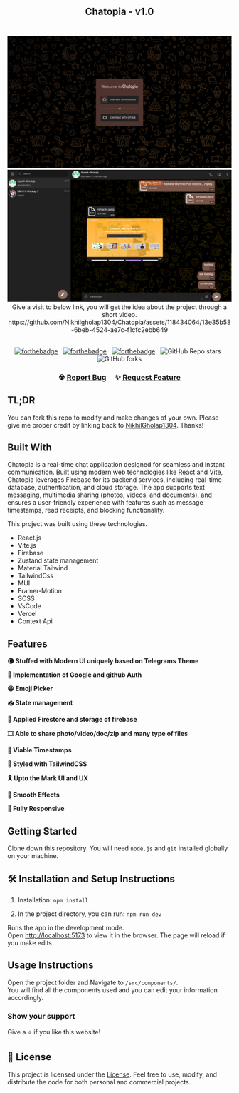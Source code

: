 <h2 align="center">
  Chatopia - v1.0<br/><br/>
</h2>

<div align="center">
  <img alt="Demo" src="./readme_files/Chatopia 1.png"/>
  <img alt="Demo" src="./readme_files/Chatopia 2.png"/>
  Give a visit to below link, you will get the idea about the project through a short video.
  https://github.com/Nikhilgholap1304/Chatopia/assets/118434064/13e35b58-6beb-4524-ae7c-f1cfc2ebb649


</div>

<br/>

<center>

[![forthebadge](https://forthebadge.com/images/badges/built-with-love.svg)](https://forthebadge.com) &nbsp;
[![forthebadge](https://forthebadge.com/images/badges/made-with-javascript.svg)](https://forthebadge.com) &nbsp;
[![forthebadge](https://forthebadge.com/images/badges/open-source.svg)](https://forthebadge.com) &nbsp;
![GitHub Repo stars](https://img.shields.io/github/stars/Nikhilgholap1304/Chatopia?color=red&logo=github&style=for-the-badge) &nbsp;
![GitHub forks](https://img.shields.io/github/forks/Nikhilgholap1304/Chatopia?color=red&logo=github&style=for-the-badge)

</center>

<h3 align="center">
    ☢
    <a href="https://github.com/Nikhilgholap1304/Chatopia/issues">Report Bug</a> &nbsp; &nbsp;
    ✨
    <a href="https://github.com/Nikhilgholap1304/Chatopia/issues">Request Feature</a>
</h3>

## TL;DR

You can fork this repo to modify and make changes of your own. Please give me proper credit by linking back to [NikhilGholap1304](https://github.com/Nikhilgholap1304/Chatopia). Thanks!

## Built With

Chatopia is a real-time chat application designed for seamless and instant communication. Built using modern web technologies like React and Vite, Chatopia leverages Firebase for its backend services, including real-time database, authentication, and cloud storage. The app supports text messaging, multimedia sharing (photos, videos, and documents), and ensures a user-friendly experience with features such as message timestamps, read receipts, and blocking functionality.

This project was built using these technologies.

- React.js
- Vite.js
- Firebase
- Zustand state management
- Material Tailwind
- TailwindCss
- MUI
- Framer-Motion
- SCSS
- VsCode
- Vercel
- Context Api

## Features

**🌘 Stuffed with Modern UI uniquely based on Telegrams Theme**

**🎫 Implementation of Google and github Auth**

**😀 Emoji Picker**

**📥 State management**

**🧾 Applied Firestore and storage of firebase**

**🎞 Able to share photo/video/doc/zip and many type of files**

**📌 Viable Timestamps**

**🎨 Styled with TailwindCSS**

**🎗 Upto the Mark UI and UX**

**🥽 Smooth Effects**

**📱 Fully Responsive**

## Getting Started

Clone down this repository. You will need `node.js` and `git` installed globally on your machine.

## 🛠 Installation and Setup Instructions

1. Installation: `npm install`

2. In the project directory, you can run: `npm run dev`

Runs the app in the development mode.\
Open [http://localhost:5173](http://localhost:5173) to view it in the browser.
The page will reload if you make edits.

## Usage Instructions

Open the project folder and Navigate to `/src/components/`. <br/>
You will find all the components used and you can edit your information accordingly.

### Show your support

Give a ⭐ if you like this website!

## 📄 License

This project is licensed under the [License](LICENSE.txt). Feel free to use, modify, and distribute the code for both personal and commercial projects.
